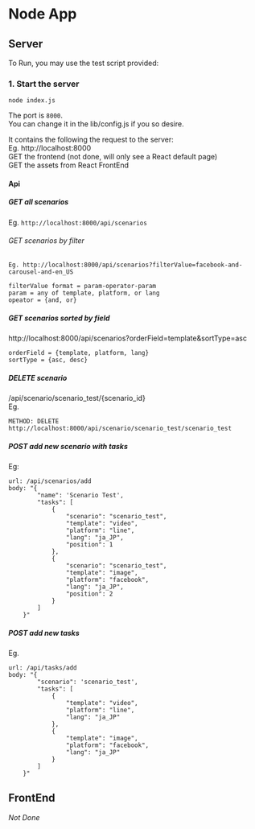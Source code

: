 # Node App

## Server
To Run, you may use the test script provided:

### 1. Start the server
```
node index.js
```
The port is `8000`.  
You can change it in the lib/config.js if you so desire.  
  
It contains the following the request to the server:  
Eg. http://localhost:8000  
GET the frontend (not done, will only see a React default page)  
GET the assets from React FrontEnd  

#### Api
##### GET all scenarios  
Eg. `http://localhost:8000/api/scenarios`

###### GET scenarios by filter
`Eg. http://localhost:8000/api/scenarios?filterValue=facebook-and-carousel-and-en_US`

```
filterValue format = param-operator-param  
param = any of template, platform, or lang  
opeator = {and, or}
```
  

##### GET scenarios sorted by field
http://localhost:8000/api/scenarios?orderField=template&sortType=asc  
  
```
orderField = {template, platform, lang}  
sortType = {asc, desc}
```

##### DELETE scenario
/api/scenario/scenario_test/{scenario_id}  
Eg.  
```
METHOD: DELETE  
http://localhost:8000/api/scenario/scenario_test/scenario_test  
```

##### POST add new scenario with tasks
Eg:
```
url: /api/scenarios/add
body: "{
        "name": 'Scenario Test',
        "tasks": [
            {
                "scenario": "scenario_test",
                "template": "video",
                "platform": "line",
                "lang": "ja_JP",
                "position": 1
            },
            {
                "scenario": "scenario_test",
                "template": "image",
                "platform": "facebook",
                "lang": "ja_JP",
                "position": 2
            }
        ]
    }"
```

##### POST add new tasks
Eg.
```
url: /api/tasks/add
body: "{
        "scenario": 'scenario_test',
        "tasks": [
            {
                "template": "video",
                "platform": "line",
                "lang": "ja_JP"
            },
            {
                "template": "image",
                "platform": "facebook",
                "lang": "ja_JP"
            }
        ]
    }"
```

## FrontEnd
*Not Done*

